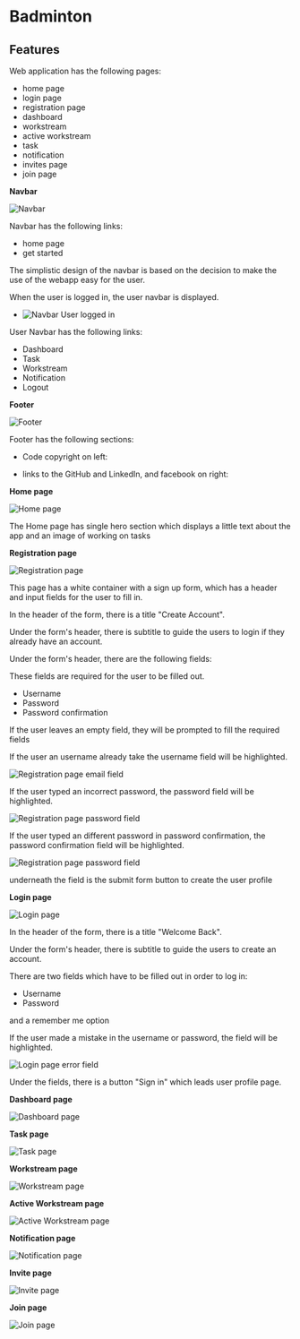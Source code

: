 # Badminton

## Features

Web application has the following pages:
- home page
- login page
- registration page
- dashboard
- workstream
- active workstream
- task
- notification
- invites page
- join page



**Navbar**

![Navbar](documentation/features/navbar.png)

Navbar has the following links:
- home page
- get started

The simplistic design of the navbar is based on the decision to make the use of the webapp easy for the user.

When the user is logged in, the user navbar is displayed.

- ![Navbar User logged in](documentation/features/user_navbar.png)

User Navbar has the following links:
- Dashboard
- Task
- Workstream
- Notification
- Logout



**Footer**

![Footer](documentation/features/footer.png)

Footer has the following sections:

- Code copyright on left:

- links to the GitHub and LinkedIn, and facebook on right:




**Home page**

![Home page](documentation/features/home_page.png)

The Home page has single hero section which displays a little text about the app and an image of working on tasks


**Registration page**

  ![Registration page](documentation/features/signup.png)

This page has a white container with a sign up form, which has a header and input fields for the user to fill in.

In the header of the form, there is a title "Create Account".

Under the form's header, there is subtitle to guide the users to login if they already have an account.

Under the form's header, there are the following fields:

These fields are required for the user to be filled out.
- Username 
- Password 
- Password confirmation 

If the user leaves an empty field, they will be prompted to fill the required fields

If the user an username already take the username field will be highlighted.

  ![Registration page email field](documentation/features/username_error.png)


If the user typed an incorrect password, the password field will be highlighted.

  ![Registration page password field](documentation/features/password_error.png)

If the user typed an different password in password confirmation, the password confirmation field will be highlighted.

  ![Registration page password field](documentation/features/pass2_error.png)

underneath the field is the submit form button to create the user profile


**Login page**

  ![Login page](documentation/features/login.png)

In the header of the form, there is a title "Welcome Back".

Under the form's header, there is subtitle to guide the users to create an account.

There are two fields which have to be filled out in order to log in:

- Username
- Password

and a remember me option

If the user made a mistake in the username or password, the field will be highlighted.

  ![Login page error field](documentation/features/login_error.png)

Under the fields, there is a button "Sign in" which leads user profile page.


**Dashboard page**

  ![Dashboard page](documentation/features/login.png)

**Task page**

  ![Task page](documentation/features/login.png)

**Workstream page**

  ![Workstream page](documentation/features/login.png)

**Active Workstream page**

  ![Active Workstream page](documentation/features/login.png)

**Notification page**

  ![Notification page](documentation/features/login.png)

**Invite page**

  ![Invite page](documentation/features/login.png)

**Join page**

  ![Join page](documentation/features/login.png)